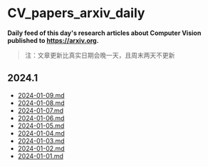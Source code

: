 # CV_papers_arxiv_daily
**Daily feed of this day's research articles about Computer Vision published to https://arxiv.org.**
> 注：文章更新比真实日期会晚一天，且周末两天不更新

## 2024.1
* [2024-01-09.md](./data/2024-01/2024-01-09.md)
* [2024-01-08.md](./data/2024-01/2024-01-08.md)
* [2024-01-07.md](./data/2024-01/2024-01-07.md)
* [2024-01-06.md](./data/2024-01/2024-01-06.md)
* [2024-01-05.md](./data/2024-01/2024-01-05.md)
* [2024-01-04.md](./data/2024-01/2024-01-04.md)
* [2024-01-03.md](./data/2024-01/2024-01-03.md)
* [2024-01-02.md](./data/2024-01/2024-01-02.md)
* [2024-01-01.md](./data/2024-01/2024-01-01.md)